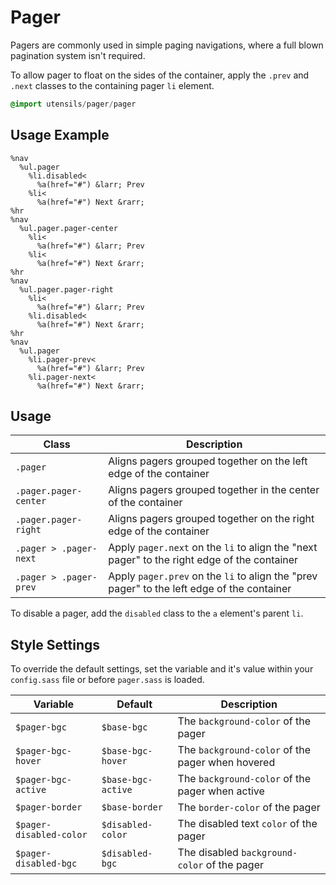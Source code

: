 
# Pager
Pagers are commonly used in simple paging navigations, where a full
blown pagination system isn't required.

To allow pager to float on the sides of the container, apply the
`.prev` and `.next` classes to the containing pager `li` element.

```sass
@import utensils/pager/pager
```

## Usage Example

<!--~ markup/pager.html.haml -->
```haml
%nav
  %ul.pager
    %li.disabled<
      %a(href="#") &larr; Prev
    %li<
      %a(href="#") Next &rarr;
%hr
%nav
  %ul.pager.pager-center
    %li<
      %a(href="#") &larr; Prev
    %li<
      %a(href="#") Next &rarr;
%hr
%nav
  %ul.pager.pager-right
    %li<
      %a(href="#") &larr; Prev
    %li.disabled<
      %a(href="#") Next &rarr;
%hr
%nav
  %ul.pager
    %li.pager-prev<
      %a(href="#") &larr; Prev
    %li.pager-next<
      %a(href="#") Next &rarr;
```
<!-- end -->

## Usage

Class                   | Description
----------------------- | -------------------------------------------
`.pager`                | Aligns pagers grouped together on the left edge of the container
`.pager.pager-center`   | Aligns pagers grouped together in the center of the container
`.pager.pager-right`    | Aligns pagers grouped together on the right edge of the container
`.pager > .pager-next`  | Apply `pager.next` on the `li` to align the "next pager" to the right edge of the container
`.pager > .pager-prev`  | Apply `pager.prev` on the `li` to align the "prev pager" to the left edge of the container

To disable a pager, add the `disabled` class to the `a` element's parent `li`.


## Style Settings
To override the default settings, set the variable and it's value
within your `config.sass` file or before `pager.sass` is loaded.

Variable                | Default            | Description
----------------------- | ------------------ | -------------------------------------------
`$pager-bgc`            | `$base-bgc`        | The `background-color` of the pager
`$pager-bgc-hover`      | `$base-bgc-hover`  | The `background-color` of the pager when hovered
`$pager-bgc-active`     | `$base-bgc-active` | The `background-color` of the pager when active
`$pager-border`         | `$base-border`     | The `border-color` of the pager
`$pager-disabled-color` | `$disabled-color`  | The disabled text `color` of the pager
`$pager-disabled-bgc`   | `$disabled-bgc`    | The disabled `background-color` of the pager


